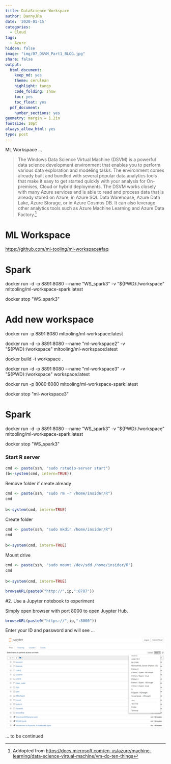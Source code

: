 ```yaml
---
title: DataScience Workspace
author: DannyJRa
date: '2020-01-15'
categories:
  - Cloud
tags:
  - Azure
hidden: false
image: "img/07_DSVM_Part1_BLOG.jpg"
share: false
output:
  html_document:
    keep_md: yes
    theme: cerulean
    highlight: tango
    code_folding: show
    toc: yes
    toc_float: yes
  pdf_document:
    number_sections: yes
geometry: margin = 1.2in
fontsize: 10pt
always_allow_html: yes
type: post
---
```





ML Workspace ...
 
<!--more-->









>The Windows Data Science Virtual Machine (DSVM) is a powerful data science development environment that enables you to perform various data exploration and modeling tasks. The environment comes already built and bundled with several popular data analytics tools that make it easy to get started quickly with your analysis for On-premises, Cloud or hybrid deployments. The DSVM works closely with many Azure services and is able to read and process data that is already stored on Azure, in Azure SQL Data Warehouse, Azure Data Lake, Azure Storage, or in Azure Cosmos DB. It can also leverage other analytics tools such as Azure Machine Learning and Azure Data Factory.[^1]

# ML Workspace

https://github.com/ml-tooling/ml-workspace#faq

# Spark

docker run -d -p 8891:8080 --name "WS_spark3" -v "${PWD}:/workspace" mltooling/ml-workspace-spark:latest

docker stop "WS_spark3"


# Add new workspace

docker run -p 8891:8080 mltooling/ml-workspace:latest

docker run -d -p 8891:8080 --name "ml-workspace2" -v "${PWD}:/workspace" mltooling/ml-workspace:latest


docker build -t workspace .

docker run -d -p 8891:8080 --name "ml-workspace3" -v "${PWD}:/workspace" workspace:latest

docker run -p 8080:8080 mltooling/ml-workspace-spark:latest

docker stop "ml-workspace3"



# Spark

docker run -d -p 8891:8080 --name "WS_spark3" -v "${PWD}:/workspace" mltooling/ml-workspace-spark:latest

docker stop "WS_spark3"

### Start R server


```r
cmd <- paste(ssh, "sudo rstudio-server start")
(b<-system(cmd, intern=TRUE))
```

Remove folder if create already


```r
cmd <- paste(ssh, "sudo rm -r /home/insider/R")
cmd

b<-system(cmd, intern=TRUE)
```

Create folder


```r
cmd <- paste(ssh, "sudo mkdir /home/insider/R")
cmd

b<-system(cmd, intern=TRUE)
```

Mount drive


```r
cmd <- paste(ssh, "sudo mount /dev/sdd /home/insider/R")
cmd

b<-system(cmd, intern=TRUE)
```



```r
browseURL(paste0("http://",ip,":8787"))
```


#2.  Use a Jupyter notebook to experiment

Simply open browser with port 8000 to open Juypter Hub. 

```r
browseURL(paste0("https://",ip,":8000"))
```

Enter your ID and password and will see ...

![Juypter Hub](img/jupyter_hub_BLOG.png)



... to be continued

[^1]: Addopted from https://docs.microsoft.com/en-us/azure/machine-learning/data-science-virtual-machine/vm-do-ten-things
